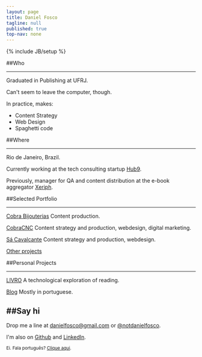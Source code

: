 ```yaml
---
layout: page
title: Daniel Fosco
tagline: null
published: true
top-nav: none
---
```


{% include JB/setup %}

##Who

---

Graduated in Publishing at UFRJ. 

Can't seem to leave the computer, though. 

In practice, makes:

<ul>
    <li>Content Strategy</li>
    <li>Web Design</li>
    <li class="strike">Spaghetti code</li>
</ul>

##Where

---

Rio de Janeiro, Brazil. 

Currently working at the tech consulting startup [Hub9](https://www.facebook.com/hub9.co "Hub9 Facebook page").

Previously, manager for QA and content distribution at the <span class="nowrap">e-book</span> aggregator [Xeriph](http://www.xeriph.com.br "Xeriph Homepage").

##Selected Portfolio

---

<p class="port"><a href="http://www.cobrabijouterias.com.br" alt="CobraBijouterias">Cobra Bijouterias</a> Content production.</p>

<p class="port"><a href="http://www.cobracnc.com.br" alt="CobraCNC">CobraCNC</a> Content strategy and production, webdesign, digital marketing.</p>

<p class="port"><a href="http://sacavalcante.com.br/sitenovo/" alt="Homepage Sá Cavalcante">Sá Cavalcante</a> Content strategy and production, webdesign.</p>

<p><a href="http://www.linkedin.com/in/danielfosco/en" alt="LinkedIn Daniel Fosco">Other projects</a></p>


##Personal Projects

---

<p class="port"><a href="/en/livro" title="LIVRO">LIVRO</a> A technological exploration of reading.</p>

<p class="port"><a href="/blog/">Blog</a> Mostly in portuguese.</p>


##Say hi
---
Drop me a line at <a href="#">danielfosco@gmail.com</a> or [@notdanielfosco](https://www.twitter.com/notdanielfosco).   
   
I'm also on [Github](https://github.com/dfosco) and [LinkedIn](https://www.linkedin.com/in/danielfosco/en).   

<div class="text-center" id="translate"><small>Ei. Fala português? <a href="../pt" title="Versão em português">Clique aqui</a>.</small></div>
